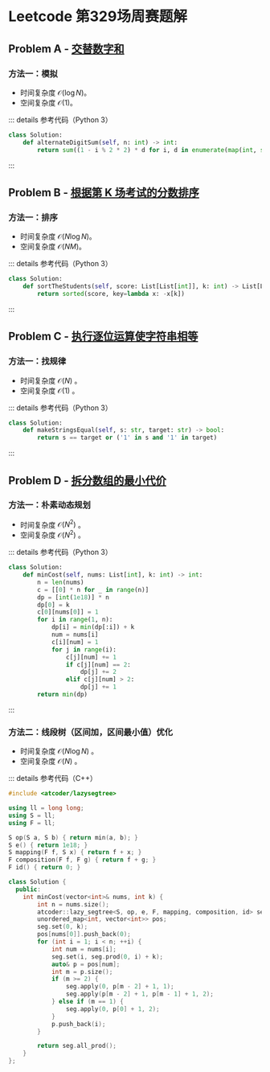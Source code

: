 # Leetcode 第329场周赛题解

## Problem A - [交替数字和](https://leetcode.cn/contest/weekly-contest-329/problems/alternating-digit-sum/)

### 方法一：模拟

- 时间复杂度 $\mathcal{O}(\log N)$。
- 空间复杂度 $\mathcal{O}(1)$。

::: details 参考代码（Python 3）

```python
class Solution:
    def alternateDigitSum(self, n: int) -> int:
        return sum((1 - i % 2 * 2) * d for i, d in enumerate(map(int, str(n))))
```

:::

## Problem B - [根据第 K 场考试的分数排序](https://leetcode.cn/problems/sort-the-students-by-their-kth-score/)

### 方法一：排序

- 时间复杂度 $\mathcal{O}(N\log N)$。
- 空间复杂度 $\mathcal{O}(NM)$。

::: details 参考代码（Python 3）

```python
class Solution:
    def sortTheStudents(self, score: List[List[int]], k: int) -> List[List[int]]:
        return sorted(score, key=lambda x: -x[k])
```

:::

## Problem C - [执行逐位运算使字符串相等](https://leetcode.cn/problems/apply-bitwise-operations-to-make-strings-equal/)

### 方法一：找规律

- 时间复杂度 $\mathcal{O}(N)$ 。
- 空间复杂度 $\mathcal{O}(1)$ 。

::: details 参考代码（Python 3）

```python
class Solution:
    def makeStringsEqual(self, s: str, target: str) -> bool:
        return s == target or ('1' in s and '1' in target)
```

:::

## Problem D - [拆分数组的最小代价](https://leetcode.cn/problems/minimum-cost-to-split-an-array/)

### 方法一：朴素动态规划

- 时间复杂度 $\mathcal{O}(N^2)$ 。
- 空间复杂度 $\mathcal{O}(N^2)$ 。

::: details 参考代码（Python 3）

```python
class Solution:
    def minCost(self, nums: List[int], k: int) -> int:
        n = len(nums)
        c = [[0] * n for _ in range(n)]
        dp = [int(1e18)] * n
        dp[0] = k
        c[0][nums[0]] = 1
        for i in range(1, n):
            dp[i] = min(dp[:i]) + k
            num = nums[i]
            c[i][num] = 1
            for j in range(i):
                c[j][num] += 1
                if c[j][num] == 2:
                    dp[j] += 2
                elif c[j][num] > 2:
                    dp[j] += 1
        return min(dp)
```

:::

### 方法二：线段树（区间加，区间最小值）优化

- 时间复杂度 $\mathcal{O}(N\log N)$ 。
- 空间复杂度 $\mathcal{O}(N)$ 。

::: details 参考代码（C++）

```cpp
#include <atcoder/lazysegtree>

using ll = long long;
using S = ll;
using F = ll;

S op(S a, S b) { return min(a, b); }
S e() { return 1e18; }
S mapping(F f, S x) { return f + x; }
F composition(F f, F g) { return f + g; }
F id() { return 0; }

class Solution {
  public:
    int minCost(vector<int>& nums, int k) {
        int n = nums.size();
        atcoder::lazy_segtree<S, op, e, F, mapping, composition, id> seg(n);
        unordered_map<int, vector<int>> pos;
        seg.set(0, k);
        pos[nums[0]].push_back(0);
        for (int i = 1; i < n; ++i) {
            int num = nums[i];
            seg.set(i, seg.prod(0, i) + k);
            auto& p = pos[num];
            int m = p.size();
            if (m >= 2) {
                seg.apply(0, p[m - 2] + 1, 1);
                seg.apply(p[m - 2] + 1, p[m - 1] + 1, 2);
            } else if (m == 1) {
                seg.apply(0, p[0] + 1, 2);
            }
            p.push_back(i);
        }

        return seg.all_prod();
    }
};
```

<Utterances />
